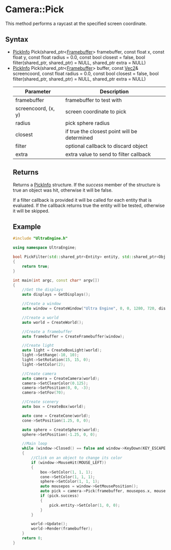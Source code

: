 # Camera::Pick

This method performs a raycast at the specified screen coordinate.

## Syntax

- [PickInfo](PickInfo.md) Pick(shared_ptr<[Framebuffer](Framebuffer.md)\> framebuffer, const float x, const float y, const float radius = 0.0, const bool closest = false, bool filter(shared_ptr<Entity>, shared_ptr<Object>) = NULL, shared_ptr<Object> extra = NULL)
- [PickInfo](PickInfo.md) Pick(shared_ptr<[Framebuffer](Framebuffer.md)\> buffer, const [Vec2](Vec2.md)& screencoord, const float radius = 0.0, const bool closest = false, bool filter(shared_ptr<Entity>, shared_ptr<Object>) = NULL, shared_ptr<Object> extra = NULL)

| Parameter | Description |
| ----- | ----- |
| framebuffer | framebuffer to test with |
| screencoord, (x, y) | screen coordinate to pick |
| radius | pick sphere radius |
| closest | if true the closest point will be determined |
| filter | optional callback to discard object |
| extra | extra value to send to filter callback |

## Returns

Returns a [PickInfo](PickInfo.md) structure. If the *success* member of the structure is true an object was hit, otherwise it will be false.

If a filter callback is provided it will be called for each entity that is evaluated. If the callback returns true the entity will be tested, otherwise it will be skipped.
  
## Example

```c++
#include "UltraEngine.h"

using namespace UltraEngine;

bool PickFilter(std::shared_ptr<Entity> entity, std::shared_ptr<Object> extra)
{
    return true;
}

int main(int argc, const char* argv[])
{
    //Get the displays
    auto displays = GetDisplays();

    //Create a window
    auto window = CreateWindow("Ultra Engine", 0, 0, 1280, 720, displays[0], WINDOW_CENTER | WINDOW_TITLEBAR);

    //Create a world
    auto world = CreateWorld();

    //Create a framebuffer
    auto framebuffer = CreateFramebuffer(window);

    //Create light
    auto light = CreateBoxLight(world);
    light->SetRange(-10, 10);
    light->SetRotation(15, 15, 0);
    light->SetColor(2);

    //Create camera
    auto camera = CreateCamera(world);
    camera->SetClearColor(0.125);
    camera->SetPosition(0, 0, -3);
    camera->SetFov(70);

    //Create scenery
    auto box = CreateBox(world);

    auto cone = CreateCone(world);
    cone->SetPosition(1.25, 0, 0);

    auto sphere = CreateSphere(world);
    sphere->SetPosition(-1.25, 0, 0);

    //Main loop
    while (window->Closed() == false and window->KeyDown(KEY_ESCAPE) == false)
    {
        //Click on an object to change its color
        if (window->MouseHit(MOUSE_LEFT))
        {
            box->SetColor(1, 1, 1);
            cone->SetColor(1, 1, 1);
            sphere->SetColor(1, 1, 1);
            auto mousepos = window->GetMousePosition();
            auto pick = camera->Pick(framebuffer, mousepos.x, mousepos.y, 0, true, PickFilter, NULL);
            if (pick.success)
            {
                pick.entity->SetColor(1, 0, 0);
            }
        }

        world->Update();
        world->Render(framebuffer);
    }
    return 0;
}
```
